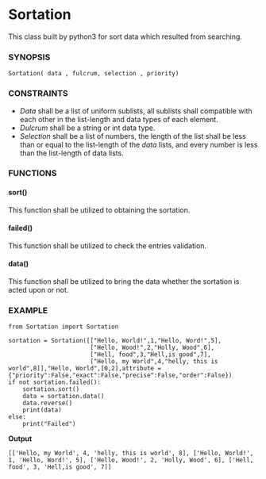 # Sortation
 This class built by python3 for sort data which resulted from searching.

### SYNOPSIS

    Sortation( data , fulcrum, selection , priority)

### CONSTRAINTS
  - *Data* shall be a list of uniform sublists, all sublists shall compatible with each other in the list-length and data types of each element.
  - *Dulcrum* shall be a string or int data type.
  - *Selection* shall be a list of numbers, the length of the list shall be less than or equal to the list-length of the *data* lists, and every number is less than the list-length of data lists.
### FUNCTIONS
 #### sort()
  This function shall be utilized to obtaining the sortation.
 #### failed()
  This function shall be utilized to check  the entries validation.
 #### data()
  This function shall be utilized to bring the data whether the sortation is acted upon or not.
### EXAMPLE

```
from Sortation import Sortation

sortation = Sortation([["Hello, World!",1,"Hello, Word!",5],
                       ["Hello, Wood!",2,"Holly, Wood",6],
                       ["Hell, food",3,"Hell,is good",7],
                       ["Hello, my World",4,"helly, this is world",8]],"Hello, World",[0,2],attribute = {"priority":False,"exact":False,"precise":False,"order":False})
if not sortation.failed():
    sortation.sort()
    data = sortation.data()
    data.reverse()
    print(data)
else:
    print("Failed")
```
**Output**
```
[['Hello, my World', 4, 'helly, this is world', 8], ['Hello, World!', 1, 'Hello, Word!', 5], ['Hello, Wood!', 2, 'Holly, Wood', 6], ['Hell, food', 3, 'Hell,is good', 7]]
